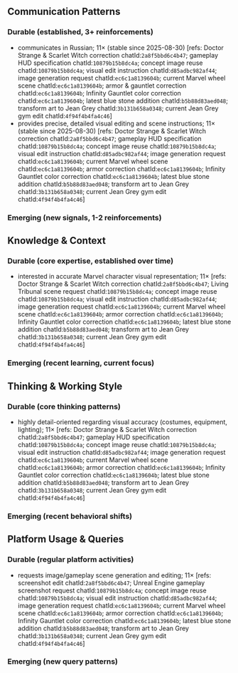 ## Communication Patterns
### Durable (established, 3+ reinforcements)
- communicates in Russian; 11× (stable since 2025-08-30) [refs: Doctor Strange & Scarlet Witch correction chatId:`2a8f5bbd6c4b47`; gameplay HUD specification chatId:`10879b15b8dc4a`; concept image reuse chatId:`10879b15b8dc4a`; visual edit instruction chatId:`d85adbc982af44`; image generation request chatId:`ec6c1a8139604b`; current Marvel wheel scene chatId:`ec6c1a8139604b`; armor & gauntlet correction chatId:`ec6c1a8139604b`; Infinity Gauntlet color correction chatId:`ec6c1a8139604b`; latest blue stone addition chatId:`b5b88d83aed048`; transform art to Jean Grey chatId:`3b131b658a0348`; current Jean Grey gym edit chatId:`4f94f4b4fa4c46`]
- provides precise, detailed visual editing and scene instructions; 11× (stable since 2025-08-30) [refs: Doctor Strange & Scarlet Witch correction chatId:`2a8f5bbd6c4b47`; gameplay HUD specification chatId:`10879b15b8dc4a`; concept image reuse chatId:`10879b15b8dc4a`; visual edit instruction chatId:`d85adbc982af44`; image generation request chatId:`ec6c1a8139604b`; current Marvel wheel scene chatId:`ec6c1a8139604b`; armor correction chatId:`ec6c1a8139604b`; Infinity Gauntlet color correction chatId:`ec6c1a8139604b`; latest blue stone addition chatId:`b5b88d83aed048`; transform art to Jean Grey chatId:`3b131b658a0348`; current Jean Grey gym edit chatId:`4f94f4b4fa4c46`]

### Emerging (new signals, 1-2 reinforcements)

## Knowledge & Context
### Durable (core expertise, established over time)
- interested in accurate Marvel character visual representation; 11× [refs: Doctor Strange & Scarlet Witch correction chatId:`2a8f5bbd6c4b47`; Living Tribunal scene request chatId:`10879b15b8dc4a`; concept image reuse chatId:`10879b15b8dc4a`; visual edit instruction chatId:`d85adbc982af44`; image generation request chatId:`ec6c1a8139604b`; current Marvel wheel scene chatId:`ec6c1a8139604b`; armor correction chatId:`ec6c1a8139604b`; Infinity Gauntlet color correction chatId:`ec6c1a8139604b`; latest blue stone addition chatId:`b5b88d83aed048`; transform art to Jean Grey chatId:`3b131b658a0348`; current Jean Grey gym edit chatId:`4f94f4b4fa4c46`]

### Emerging (recent learning, current focus)

## Thinking & Working Style
### Durable (core thinking patterns)
- highly detail-oriented regarding visual accuracy (costumes, equipment, lighting); 11× [refs: Doctor Strange & Scarlet Witch correction chatId:`2a8f5bbd6c4b47`; gameplay HUD specification chatId:`10879b15b8dc4a`; concept image reuse chatId:`10879b15b8dc4a`; visual edit instruction chatId:`d85adbc982af44`; image generation request chatId:`ec6c1a8139604b`; current Marvel wheel scene chatId:`ec6c1a8139604b`; armor correction chatId:`ec6c1a8139604b`; Infinity Gauntlet color correction chatId:`ec6c1a8139604b`; latest blue stone addition chatId:`b5b88d83aed048`; transform art to Jean Grey chatId:`3b131b658a0348`; current Jean Grey gym edit chatId:`4f94f4b4fa4c46`]

### Emerging (recent behavioral shifts)

## Platform Usage & Queries
### Durable (regular platform activities)
- requests image/gameplay scene generation and editing; 11× [refs: screenshot edit chatId:`2a8f5bbd6c4b47`; Unreal Engine gameplay screenshot request chatId:`10879b15b8dc4a`; concept image reuse chatId:`10879b15b8dc4a`; visual edit instruction chatId:`d85adbc982af44`; image generation request chatId:`ec6c1a8139604b`; current Marvel wheel scene chatId:`ec6c1a8139604b`; armor correction chatId:`ec6c1a8139604b`; Infinity Gauntlet color correction chatId:`ec6c1a8139604b`; latest blue stone addition chatId:`b5b88d83aed048`; transform art to Jean Grey chatId:`3b131b658a0348`; current Jean Grey gym edit chatId:`4f94f4b4fa4c46`]

### Emerging (new query patterns)